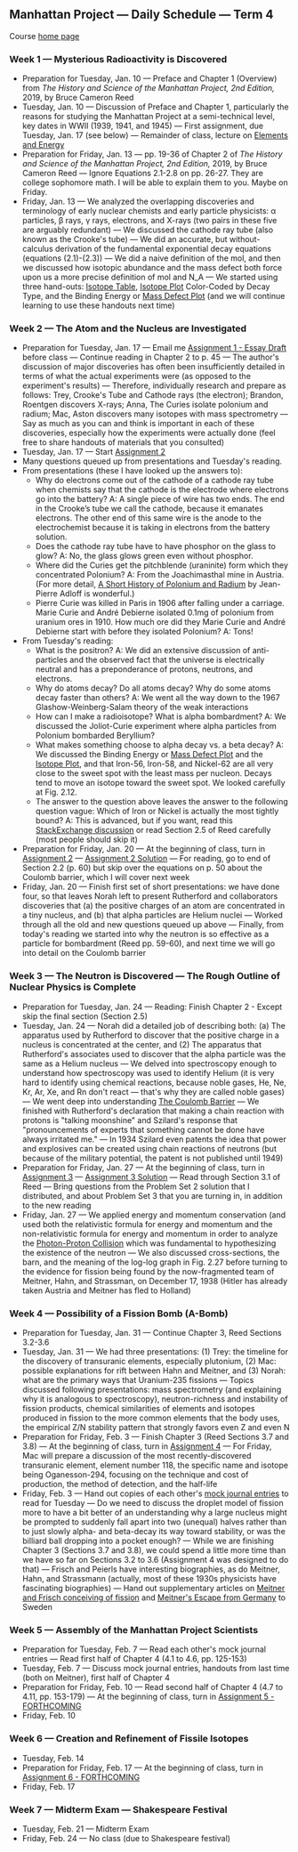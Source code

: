 ## Manhattan Project &mdash; Daily Schedule &mdash; Term 4

Course [home page](./)

### Week 1 &mdash; Mysterious Radioactivity is Discovered

* Preparation for Tuesday, Jan. 10 &mdash; Preface and Chapter 1 (Overview) from *The History and Science of the Manhattan Project, 2nd Edition,* 2019, by Bruce Cameron Reed
* Tuesday, Jan. 10 &mdash; Discussion of Preface and Chapter 1, particularly the reasons for studying the Manhattan Project at a semi-technical level, key dates in WWII (1939, 1941, and 1945) &mdash; First assignment, due Tuesday, Jan. 17 (see below) &mdash; Remainder of class, lecture on [Elements and Energy](./resources/elements_and_energy.html)
* Preparation for Friday, Jan. 13 &mdash; pp. 19-36 of Chapter 2 of *The History and Science of the Manhattan Project, 2nd Edition,* 2019, by Bruce Cameron Reed &mdash; Ignore Equations 2.1-2.8 on pp. 26-27. They are college sophomore math. I will be able to explain them to you. Maybe on Friday.
* Friday, Jan. 13 &mdash; We analyzed the overlapping discoveries and terminology of early nuclear chemists and early particle physicists: &alpha; particles, &beta; rays, &gamma; rays, electrons, and X-rays (two pairs in these five are arguably redundant) &mdash; We discussed the cathode ray tube (also known as the Crooke's tube) &mdash; We did an accurate, but without-calculus derivation of the fundamental exponential decay equations (equations (2.1)-(2.3)) &mdash; We did a naive definition of the mol, and then we discussed how isotopic abundance and the mass defect both force upon us a more precise definition of mol and N\_A &mdash; We started using three hand-outs: [Isotope Table](./resources/IsotopeTable.pdf), [Isotope Plot](./resources/IsotopePlot.pdf) Color-Coded by Decay Type, and the Binding Energy or [Mass Defect Plot](./resources/MassDefecctPlot.pdf) (and we will continue learning to use these handouts next time)

### Week 2 &mdash; The Atom and the Nucleus are Investigated

* Preparation for Tuesday, Jan. 17 &mdash; Email me [Assignment 1 - Essay Draft](./assignments/Assignment01.pdf) before class &mdash; Continue reading in Chapter 2 to p. 45 &mdash; The author's discussion of major discoveries has often been insufficiently detailed in terms of what the actual experiments were (as opposed to the experiment's results) &mdash; Therefore, individually research and prepare as follows: Trey, Crooke's Tube and Cathode rays (the electron); Brandon, Roentgen discovers X-rays; Anna, The Curies isolate polonium and radium; Mac, Aston discovers many isotopes with mass spectrometry &mdash; Say as much as you can and think is important in each of these discoveries, especially how the experiments were actually done (feel free to share handouts of materials that you consulted)
* Tuesday, Jan. 17 &mdash; Start [Assignment 2](./assignments/Assignment02.pdf)
* Many questions queued up from presentations and Tuesday's reading.
* From presentations (these I have looked up the answers to):
  * Why do electrons come out of the cathode of a cathode ray tube when chemists say that the cathode is the electrode where electrons go into the battery? A: A single piece of wire has two ends. The end in the Crooke’s tube we call the cathode, because it emanates electrons. The other end of this same wire is the anode to the electrochemist because it is taking in electrons from the battery solution.
  * Does the cathode ray tube have to have phosphor on the glass to glow? A: No, the glass glows green even without phosphor.
  * Where did the Curies get the pitchblende (uraninite) form which they concentrated Polonium? A: From the Joachimasthal mine in Austria. (For more detail, [A Short History of Polonium and Radium](./resources/PoloniumAndRadium.pdf) by Jean-Pierre Adloff is wonderful.)
  * Pierre Curie was killed in Paris in 1906 after falling under a carriage. Marie Curie and Andr&eacute; Debierne isolated 0.1mg of polonium from uranium ores in 1910. How much ore did they Marie Curie and Andr&eacute; Debierne start with before they isolated Polonium? A: Tons!
* From Tuesday's reading:
  * What is the positron? A: We did an extensive discussion of anti-particles and the observed fact that the universe is electrically neutral and has a preponderance of protons, neutrons, and electrons.
  * Why do atoms decay? Do all atoms decay? Why do some atoms decay faster than others? A: We went all the way down to the 1967 Glashow-Weinberg-Salam theory of the weak interactions
  * How can I make a radioisotope? What is alpha bombardment? A: We discussed the Joliot-Curie experiment where alpha particles from Polonium bombarded Beryllium?
  * What makes something choose to alpha decay vs. a beta decay? A: We discussed the Binding Energy or [Mass Defect Plot](./resources/MassDefecctPlot.pdf) and the [Isotope Plot](./resources/IsotopePlot.pdf), and that Iron-56, Iron-58, and Nickel-62 are all very close to the sweet spot with the least mass per nucleon. Decays tend to move an isotope toward the sweet spot. We looked carefully at Fig. 2.12.
  * The answer to the question above leaves the answer to the following question vague: Which of Iron or Nickel is actually the most tightly bound? A: This is advanced, but if you want, read this [StackExchange discussion](./resources/IronOrNickel.png) or read Section 2.5 of Reed carefully (most people should skip it)
* Preparation for Friday, Jan. 20 &mdash; At the beginning of class, turn in [Assignment 2](./assignments/Assignment02.pdf) &mdash; [Assignment 2 Solution](./assignments/Assignment02-Solution.pdf) &mdash; For reading, go to end of Section 2.2 (p. 60) but skip over the equations on p. 50 about the Coulomb barrier, which I will cover next week
* Friday, Jan. 20 &mdash; Finish first set of short presentations: we have done four, so that leaves Norah left to present Rutherford and collaborators discoveries that (a) the positive charges of an atom are concentrated in a tiny nucleus, and (b) that alpha particles are Helium nuclei &mdash; Worked through all the old and new questions queued up above &mdash; Finally, from today's reading we started into why the neutron is so effective as a particle for bombardment (Reed pp. 59-60), and next time we will go into detail on the Coulomb barrier

### Week 3 &mdash; The Neutron is Discovered &mdash; The Rough Outline of Nuclear Physics is Complete

* Preparation for Tuesday, Jan. 24 &mdash; Reading: Finish Chapter 2 - Except skip the final section (Section 2.5)
* Tuesday, Jan. 24 &mdash; Norah did a detailed job of describing both: (a) The apparatus used by Rutherford to discover that the positive charge in a nucleus is concentrated at the center, and (2) The apparatus that Rutherford's associates used to discover that the alpha particle was the same as a Helium nucleus &mdash; We delved into spectroscopy enough to understand how spectroscopy was used to identify Helium (it is very hard to identify using chemical reactions, because noble gases, He, Ne, Kr, Ar, Xe, and Rn don't react &mdash; that's why they are called noble gases) &mdash; We went deep into understanding [The Coulomb Barrier](./resources/TheCoulombBarrier.pdf) &mdash; We finished with Rutherford's declaration that making a chain reaction with protons is "talking moonshine" and Szilard's response that "pronouncements of experts that something cannot be done have always irritated me." &mdash; In 1934 Szilard even patents the idea that power and explosives can be created using chain reactions of neutrons (but because of the military potential, the patent is not published until 1949)
* Preparation for Friday, Jan. 27 &mdash; At the beginning of class, turn in [Assignment 3](./assignments/Assignment03.pdf) &mdash; [Assignment 3 Solution](./assignments/Assignment03-Solution.pdf) &mdash; Read through Section 3.1 of Reed &mdash; Bring questions from the Problem Set 2 solution that I distributed, and about Problem Set 3 that you are turning in, in addition to the new reading
* Friday, Jan. 27 &mdash; We applied energy and momentum conservation (and used both the relativistic formula for energy and momentum and the non-relativistic formula for energy and momentum in order to analyze the [Photon-Proton Collision](./resources/PhotonProtonCollision.pdf) which was fundamental to hypothesizing the existence of the neutron &mdash; We also discussed cross-sections, the barn, and the meaning of the log-log graph in Fig. 2.27 before turning to the evidence for fission being found by the now-fragmented team of Meitner, Hahn, and Strassman, on December 17, 1938 (Hitler has already taken Austria and Meitner has fled to Holland)

### Week 4 &mdash; Possibility of a Fission Bomb (A-Bomb)

* Preparation for Tuesday, Jan. 31 &mdash; Continue Chapter 3, Reed Sections 3.2-3.6
* Tuesday, Jan. 31 &mdash;  We had three presentations: (1) Trey: the timeline for the discovery of transuranic elements, especially plutonium, (2) Mac: possible explanations for rift between Hahn and Meitner, and (3) Norah: what are the primary ways that Uranium-235 fissions &mdash; Topics discussed following presentations: mass spectrometry (and explaining why it is analogous to spectroscopy), neutron-richness and instability of fission products, chemical similarities of elements and isotopes produced in fission to the more common elements that the body uses, the empirical Z/N stability pattern that strongly favors even Z and even N
* Preparation for Friday, Feb. 3 &mdash; Finish Chapter 3 (Reed Sections 3.7 and 3.8) &mdash; At the beginning of class, turn in [Assignment 4](./assignments/Assignment04.pdf) &mdash; For Friday, Mac will prepare a discussion of the most recently-discovered transuranic element, element number 118, the specific name and isotope being Oganesson-294, focusing on the technique and cost of production, the method of detection, and the half-life
* Friday, Feb. 3 &mdash; Hand out copies of each other's [mock journal entries]( ./assignments/DiaryEntries.pdf) to read for Tuesday &mdash; Do we need to discuss the droplet model of fission more to have a bit better of an understanding why a large nucleus might be prompted to suddenly fall apart into two (unequal) halves rather than to just slowly alpha- and beta-decay its way toward stability, or was the billiard ball dropping into a pocket enough? &mdash; While we are finishing Chapter 3 (Sections 3.7 and 3.8), we could spend a little more time than we have so far on Sections 3.2 to 3.6 (Assignment 4 was designed to do that) &mdash; Frisch and Peierls have interesting biographies, as do Meitner, Hahn, and Strassmann (actually, most of these 1930s physicists have fascinating biographies) &mdash; Hand out supplementary articles on [Meitner and Frisch conceiving of fission](./resources/MeitnerAndFrischOnNuclearFission.pdf) and [Meitner's Escape from Germany](./resources/MeitnerEscapesFromGermany.pdf) to Sweden

### Week 5 &mdash; Assembly of the Manhattan Project Scientists

* Preparation for Tuesday, Feb. 7 &mdash; Read each other's mock journal entries &mdash; Read first half of Chapter 4 (4.1 to 4.6, pp. 125-153)
* Tuesday, Feb. 7 &mdash; Discuss mock journal entries, handouts from last time (both on Meitner), first half of Chapter 4
* Preparation for Friday, Feb. 10 &mdash; Read second half of Chapter 4 (4.7 to 4.11, pp. 153-179) &mdash; At the beginning of class, turn in [Assignment 5 - FORTHCOMING]()
* Friday, Feb. 10

### Week 6 &mdash; Creation and Refinement of Fissile Isotopes

* Tuesday, Feb. 14
* Preparation for Friday, Feb. 17 &mdash; At the beginning of class, turn in [Assignment 6 - FORTHCOMING]()
* Friday, Feb. 17

### Week 7 &mdash; Midterm Exam &mdash; Shakespeare Festival

* Tuesday, Feb. 21 &mdash; Midterm Exam
* Friday, Feb. 24 &mdash; No class (due to Shakespeare festival)